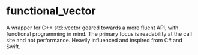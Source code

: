 # functional_vector
A wrapper for C++ std::vector geared towards a more fluent API, with functional programming in mind.
The primary focus is readability at the call site and not performance.
Heavily influenced and inspired from C# and Swift.
